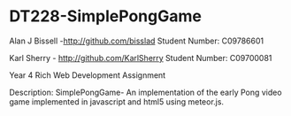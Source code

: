DT228-SimplePongGame
====================
Alan J Bissell -http://github.com/bisslad
Student Number: C09786601 

Karl Sherry - http://github.com/KarlSherry
Student Number: C09700081

Year 4 Rich Web Development Assignment

Description:
	SimplePongGame- An implementation of the early Pong video game implemented in javascript and html5 using meteor.js.
	
